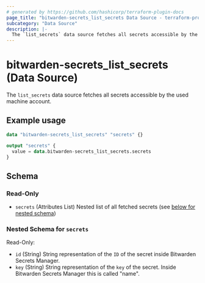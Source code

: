```yaml
---
# generated by https://github.com/hashicorp/terraform-plugin-docs
page_title: "bitwarden-secrets_list_secrets Data Source - terraform-provider-bitwarden-secrets"
subcategory: "Data Source"
description: |-
  The `list_secrets` data source fetches all secrets accessible by the used machine account.
---
```


# bitwarden-secrets_list_secrets (Data Source)

The `list_secrets` data source fetches all secrets accessible by the used machine account.

## Example usage

```terraform
data "bitwarden-secrets_list_secrets" "secrets" {}

output "secrets" {
  value = data.bitwarden-secrets_list_secrets.secrets
}
```

<!-- schema generated by tfplugindocs -->
## Schema

### Read-Only

- `secrets` (Attributes List) Nested list of all fetched secrets (see [below for nested schema](#nestedatt--secrets))

<a id="nestedatt--secrets"></a>
### Nested Schema for `secrets`

Read-Only:

- `id` (String) String representation of the `ID` of the secret inside Bitwarden Secrets Manager.
- `key` (String) String representation of the `key` of the secret. Inside Bitwarden Secrets Manager this is called "name".
